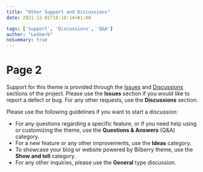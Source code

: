 ```yaml
---
title: "Other Support and Discussions"
date: 2021-12-01T18:10:14+01:00

tags: ['Support', 'Discussions', 'Q&A']
author: "Lednerb"
noSummary: true
---
```


# Page 2

Support for this theme is provided through the [Issues](https://github.com/Lednerb/bilberry-hugo-theme/issues) and [Discussions](https://github.com/Lednerb/bilberry-hugo-theme/discussions) sections of the project.
Please use the **Issues** section if you would like to report a defect or bug. For any other requests, use the **Discussions** section.

Please use the following guidelines if you want to start a discussion:
- For any questions regarding a specific feature, or if you need help using or customizing the theme, use the **Questions & Answers** (Q&A) category.
- For a new feature or any other improvements, use the **Ideas** category.
- To showcase your blog or website powered by Bilberry theme, use the **Show and tell** category.
- For any other inquiries, please use the **General** type discussion.
